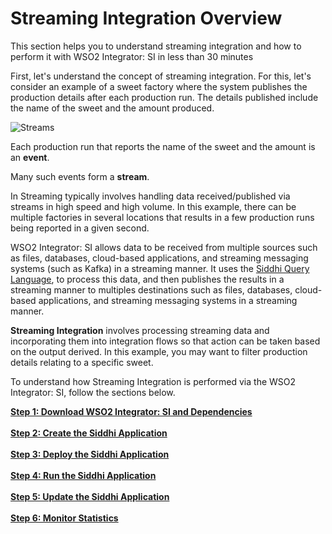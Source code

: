 # Streaming Integration Overview

This section helps you to understand streaming integration and how to perform it with WSO2 Integrator: SI in less than 30 minutes

First, let's understand the concept of streaming integration. For this, let's consider an example of a sweet factory where the system publishes the production details after each production run. The details published include the name of the sweet and the amount produced.


![Streams]({{base_path}}/images/quick-start-guide-101/stream.png)

Each production run that reports the name of the sweet and the amount is an **event**.

Many such events form a **stream**.

In Streaming typically involves handling data received/published via streams in high speed and high volume. In this example, there can be multiple factories in several locations that results in a few production runs being reported in a given second.

WSO2 Integrator: SI allows data to be received from multiple sources such as files, databases, cloud-based applications, and streaming messaging systems (such as Kafka) in a streaming manner. It uses the [Siddhi Query Language](https://siddhi.io/en/v4.x/docs/query-guide/), to process this data, and then publishes the results in a streaming manner to multiples destinations such as files, databases, cloud-based applications, and streaming messaging systems in a streaming manner.

**Streaming Integration** involves processing streaming data and incorporating them into integration flows so that action can be taken based on the output derived. In this example, you may want to filter production details relating to a specific sweet.

To understand how Streaming Integration is performed via the WSO2 Integrator: SI, follow the sections below.

[**Step 1: Download WSO2 Integrator: SI and Dependencies**](download-install-and-start-si.md)<br/><br/>
[**Step 2: Create the Siddhi Application**](create-the-siddhi-application.md)<br/><br/>
[**Step 3: Deploy the Siddhi Application**](deploy-siddhi-application.md)<br/><br/>
[**Step 4: Run the Siddhi Application**](test-siddhi-application.md)<br/><br/>
[**Step 5: Update the Siddhi Application**](update-the-siddhi-application.md)<br/><br/>
[**Step 6: Monitor Statistics**](monitor-statistics.md)<br/><br/>
